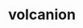 ---
id: 721
title: volcanion
types: [fire,water]
image: https://raw.githubusercontent.com/PokeAPI/sprites/master/sprites/pokemon/721.png
---
